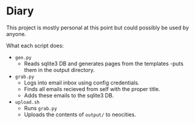 # Diary

This project is mostly personal at this point but could possibly be used by anyone.

What each script does:

* `gen.py`
	+ Reads sqlite3 DB and generates pages from the templates
		-puts them in the output directory.
* `grab.py`
	+ Logs into email inbox using config credentials.
	+ Finds all emails recieved from self with the proper title.
	+ Adds these emails to the sqlite3 DB.
* `upload.sh`
	+ Runs `grab.py`
	+ Uploads the contents of `output/` to neocities.
